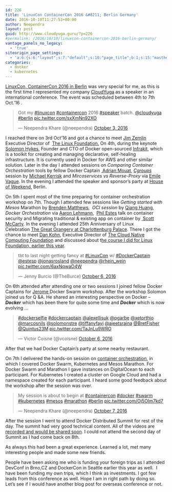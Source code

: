 ```yaml
---
id: 226
title: 'LinuxCon ContainerCon 2016 &#8211; Berlin Germany'
date: 2016-10-10T11:27:53+00:00
author: Neependra
layout: post
guid: http://www.cloudyuga.guru/?p=226
#permalink: /2016/10/10/linuxcon-containercon-2016-berlin-germany/
vantage_panels_no_legacy:
  - 'true'
siteorigin_page_settings:
  - 'a:6:{s:6:"layout";s:7:"default";s:10:"page_title";b:1;s:15:"masthead_margin";b:1;s:13:"footer_margin";b:1;s:13:"hide_masthead";b:0;s:19:"hide_footer_widgets";b:0;}'
categories:
  - docker
  - kubernetes 
---
```

[LinuxCon, ContainerCon 2016 in Berlin](http://events.linuxfoundation.org/events/linuxcon-europe) was very special for me, as this is the first time I represented my company [CloudYuga](http://www.cloudyuga.guru/) as a speaker in an international conference. The event was scheduled between 4th to 7th Oct.&#8217;16 .

<blockquote class="twitter-tweet">
  <p dir="ltr" lang="en">
    Got my <a href="https://twitter.com/hashtag/linuxcon?src=hash">#linuxcon</a> <a href="https://twitter.com/hashtag/containercon?src=hash">#containercon</a> 2016 <a href="https://twitter.com/hashtag/speaker?src=hash">#speaker</a> batch. <a href="https://twitter.com/cloudyuga">@cloudyuga</a> <a href="https://twitter.com/hashtag/berlin?src=hash">#berlin</a> <a href="https://t.co/sxXmNn92XO">pic.twitter.com/sxXmNn92XO</a>
  </p>
  
  <p>
    — Neependra Khare (@neependra) <a href="https://twitter.com/neependra/status/782941936369995777">October 3, 2016</a>
  </p>
</blockquote>

I reached there on 3rd Oct&#8217;16 and got a chance to meet [Jim Zemlin](https://www.linkedin.com/in/zemlin) Executive Director of  [The Linux Foundation.](https://www.linuxfoundation.org/) On 4th, during the keynote [Solomon Hykes](https://twitter.com/solomonstre), Founder and CTO of Docker open-sourced [Infrakit](https://github.com/docker/infrakit), which is a toolkit for creating and managing declarative, self-healing infrastructure. It is currently used in Docker for AWS and other similar solution. Later in the day I attended sessions on _Comparing Container Orchestration_ tools by fellow Docker Captain [ Adrian Mouat](https://twitter.com/adrianmouat), _[Cgroups](http://man7.org/conf/lceu2016/cgroups-LinuxCon.eu_2016-Kerrisk.pdf)_ session by [Michael Kerrisk](http://man7.org/) and _Mircoservices vs Reverse-Proxy_ via [Emile Vague](https://twitter.com/emilevauge). In the evening I attended the speaker and sponsor&#8217;s party at [House of Weekend](http://www.houseofweekend.berlin/), Berlin.

On 5th I spent most of the time preparing for container orchestration workshop on 7th. Though I attended few sessions like _Getting started with Mesos_ Marathon by [Brenden Matthews](https://twitter.com/brndnmtthws),  _OCI session_ by [Qiang Huang](https://github.com/hqhq), _Docker Orchestration_ via [Aaron Lehmann](https://www.linkedin.com/in/aaronlehmann),  [Phil Estes](https://twitter.com/estesp) talk on container security and Migrating traditional & existing app on container by [ Scott McCarty](https://twitter.com/fatherlinux). In the evening I attended 25th Anniversary of Linux Celebration <a href="http://www.orangerie-charlottenburg.com/en/" target="_blank" rel="nofollow me noopener noreferrer">The Great Orangery at Charlottenburg Palace</a>. There I got the chance to meet [Dan Kohn](https://www.linkedin.com/in/dankohn), Executive Director of [The Cloud Native Computing Foundation](https://cncf.io/) and discussed about t[he course I did for Linux Foundation, earlier this year](http://edx.org/course/introduction-cloud-infrastructure-linuxfoundationx-lfs151-x).

<blockquote class="twitter-tweet">
  <p dir="ltr" lang="en">
    tbt to last night getting fancy at <a href="https://twitter.com/hashtag/LinuxCon?src=hash">#LinuxCon</a> w/ <a href="https://twitter.com/hashtag/DockerCaptain?src=hash">#DockerCaptain</a> <a href="https://twitter.com/estesp">@estesp</a> <a href="https://twitter.com/jonasrosland">@jonasrosland</a> <a href="https://twitter.com/neependra">@neependra</a> <a href="https://twitter.com/rhein_wein">@rhein_wein</a> <a href="https://t.co/6axNqwaO4W">pic.twitter.com/6axNqwaO4W</a>
  </p>
  
  <p>
    — Jenny Burcio (@TheBurce) <a href="https://twitter.com/TheBurce/status/784010286751703041">October 6, 2016</a>
  </p>
</blockquote>

On 6th attended after attending one or two sessions I joined fellow Docker Captains for [Jerome ](https://twitter.com/jpetazzo)Docker Swarm workshop. After the workshop Solomon joined us for Q &A. He shared an interesting perspective on Docker &#8211; _**Docker**_ which has been there for quite some time and _**Docker**_ which is now evolving &#8230;

<blockquote class="twitter-tweet">
  <p dir="ltr" lang="und">
    <a href="https://twitter.com/hashtag/dockerselfie?src=hash">#dockerselfie</a> <a href="https://twitter.com/hashtag/dockercaptain?src=hash">#dockercaptain</a> <a href="https://twitter.com/alexellisuk">@alexellisuk</a> <a href="https://twitter.com/pgarbe">@pgarbe</a> <a href="https://twitter.com/xetorthio">@xetorthio</a> <a href="https://twitter.com/marcosnils">@marcosnils</a> <a href="https://twitter.com/solomonstre">@solomonstre</a> <a href="https://twitter.com/tiffanyfayj">@tiffanyfayj</a> <a href="https://twitter.com/ajeetsraina">@ajeetsraina</a> <a href="https://twitter.com/BretFisher">@BretFisher</a> <a href="https://twitter.com/Quintus23M">@Quintus23M</a> <a href="https://t.co/TaJnLu9WRO">pic.twitter.com/TaJnLu9WRO</a>
  </p>
  
  <p>
    — Victor Coisne (@vcoisne) <a href="https://twitter.com/vcoisne/status/784063240686833664">October 6, 2016</a>
  </p>
</blockquote>

After that we had Docker Captain&#8217;s party at some nearby restaurant.

On 7th I delivered the hands-on session on [container orchestration](https://cloudyuga.gitbooks.io/container-orchestration/content/), in which I covered Docker Swarm, Kubernetes and Mesos Marathon. For Docker Swarm and Marathon I gave instances on DigitalOcean to each participant. For Kubernetes I created a cluster on Google Cloud and had a namespace created for each participant. I heard some good feedback about the workshop after the session was over.

<blockquote class="twitter-tweet">
  <p dir="ltr" lang="en">
    My session is about to begin at <a href="https://twitter.com/hashtag/containercon?src=hash">#containercon</a> <a href="https://twitter.com/hashtag/docker?src=hash">#docker</a> <a href="https://twitter.com/hashtag/swarm?src=hash">#swarm</a> <a href="https://twitter.com/hashtag/kubernetes?src=hash">#kubernetes</a> <a href="https://twitter.com/hashtag/mesos?src=hash">#mesos</a> <a href="https://twitter.com/hashtag/marathon?src=hash">#marathon</a> <a href="https://twitter.com/hashtag/berlin?src=hash">#berlin</a> <a href="https://t.co/Oj5OIm7kd7">pic.twitter.com/Oj5OIm7kd7</a>
  </p>
  
  <p>
    — Neependra Khare (@neependra) <a href="https://twitter.com/neependra/status/784284959439659008">October 7, 2016</a>
  </p>
</blockquote>

After the session I went to attend Docker Distributed Summit for rest of the day. The summit had very good technical content. All of the videos are [recorded and would be shared soon](https://blog.docker.com/2016/10/docker-distributed-system-summit-videos-podcast-episodes/). I could not attend the second day of Summit as I had come back on 8th.

As always this had been a great experience. Learned a lot, met many interesting people and made some new friends.

People have been asking me who is funding your foreign trips as I attended DevConf in Brno,CZ and DockerCon in Seattle earlier this year as well.  I have been funding my own trips, which I think as investments. I got few leads from this conference as well. Hope I am in right path by doing so. Let&#8217;s see if I would have another blog post for overseas conference or not.
